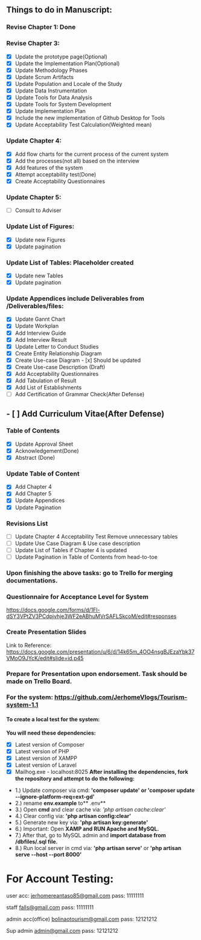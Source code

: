 ## Things to do in Manuscript:
### Revise Chapter 1: Done
### Revise Chapter 3:
- [x] Update the prototype page(Optional)
- [x] Update the Implementation Plan(Optional)
- [x] Update Methodology Phases
- [x] Update Scrum Artifacts
- [x] Update Population and Locale of the Study
- [x] Update Data Instrumentation
- [x] Update Tools for Data Analysis
- [x] Update Tools for System Development
- [x] Update Implementation Plan
- [x] Include the new implementation of Github Desktop for Tools
- [x] Update Acceptability Test Calculation(Weighted mean)
### Update Chapter 4:
- [x] Add flow charts for the current process of the current system
- [x] Add the processes(not all) based on the interview 
- [x] Add features of the system 
- [x] Attempt acceptability test(Done)
- [x] Create Acceptability Questionnaires
### Update Chapter 5:
- [ ] Consult to Adviser
### Update List of Figures:
- [x] Update new Figures
- [x] Update pagination
### Update List of Tables: Placeholder created
- [x] Update new Tables
- [x] Update pagination
### Update Appendices include Deliverables from /Deliverables/files:
- [x] Update Gannt Chart
- [x] Update Workplan
- [x] Add Interview Guide
- [x] Add Interview Result
- [x] Update Letter to Conduct Studies
- [x] Create Entity Relationship Diagram
- [x] Create Use-case Diagram - [x] Should be updated
- [x] Create Use-case Description (Draft)
- [x] Add Acceptability Questionnaires
- [x] Add Tabulation of Result
- [x] Add List of Establishments
- [ ] Add Certification of Grammar Check(After Defense)
## - [ ] Add Curriculum Vitae(After Defense)

### Table of Contents
- [x] Update Approval Sheet
- [x] Acknowledgement(Done)
- [x] Abstract (Done)
### Update Table of Content
- [x] Add Chapter 4
- [x] Add Chapter 5
- [x] Update Appendices
- [x] Update Pagination
### Revisions List
- [ ] Update Chapter 4 Acceptability Test Remove unnecessary tables
- [ ] Update Use Case Diagram & Use case description
- [ ] Update List of Tables if Chapter 4 is updated
- [ ] Update Pagination in Table of Contents from head-to-toe

### Upon finishing the above tasks: go to Trello for merging documentations.
### Questionnaire for Acceptance Level for System
https://docs.google.com/forms/d/1Fl-dSY3VPtZV3PCdpjvhje3WF2eABhuMVrSAFLSkcoM/edit#responses
### Create Presentation Slides
Link to Reference: https://docs.google.com/presentation/u/6/d/14k65m_4OO4nsgBJEzaYbk37VMoO9JYcK/edit#slide=id.p45
### Prepare for Presentation upon endorsement. Task should be made on Trello Board.
### For the system: https://github.com/JerhomeVlogs/Tourism-system-1.1
#### To create a local test for the system:
**You will need these dependencies:**
- [x] Latest version of Composer
- [x] Latest version of PHP
- [x] Latest version of XAMPP
- [x] Latest version of Laravel
- [x] Mailhog.exe - localhost:8025
**After installing the dependencies, fork the repository and attempt to do the following:**
- 1.) Update composer via cmd: **'composer update' or 'composer update --ignore-platform-req=ext-gd'**
- 2.) rename **env.example** to** .env**
- 3.) Open **cmd** and clear cache via: *'php artisan cache:clear'*
- 4.) Clear config via: **'php artisan config:clear'**
- 5.) Generate new key via: **'php artisan key:generate'**
- 6.) Important: Open **XAMP and RUN Apache and MySQL.**
- 7.) After that, go to MySQL admin and **import database from /dbfiles/.sql file.**
- 8.) Run local server in cmd via: **'php artisan serve'** or **'php artisan serve --host <current Ipv4 Address> --port 8000'**


# For Account Testing:
user acc:
jerhomereantaso85@gmail.com
pass: 11111111

staff
falls@gmail.com
pass:  11111111

admin acc(office)
bolinaotourism@gmail.com
pass: 12121212

Sup admin
admin@gmail.com
pass: 12121212

